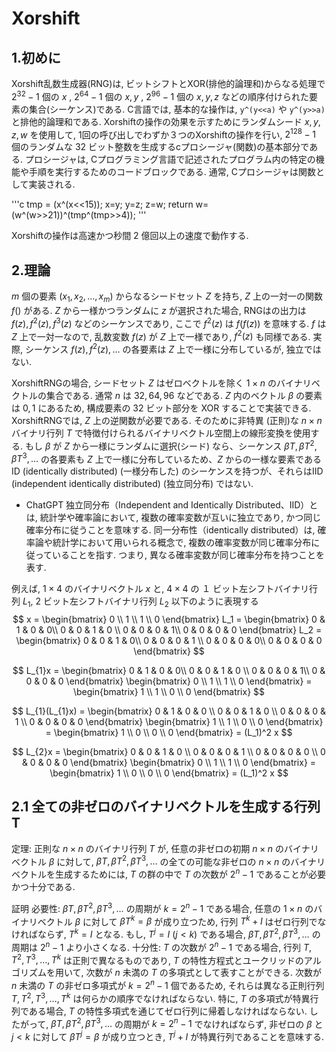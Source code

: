 # Xorshift

## 1.初めに

Xorshift乱数生成器(RNG)は, ビットシフトとXOR(排他的論理和)からなる処理で $2^{32}-1$ 個の $x$ , $2^{64}-1$ 個の $x, y$ , $2^{96}-1$ 個の $x, y ,z$ などの順序付けられた要素の集合(シーケンス)である. C言語では, 基本的な操作は, `y^(y<<a)` や `y^(y>>a)`と排他的論理和である. Xorshiftの操作の効果を示すためにランダムシード $x, y, z, w$ を使用して, 1回の呼び出しでわずか３つのXorshiftの操作を行い, $2^{128}-1$ 個のランダムな $32$ ビット整数を生成するcプロシージャ(関数)の基本部分である.
プロシージャは, Cプログラミング言語で記述されたプログラム内の特定の機能や手順を実行するためのコードブロックである. 通常, Cプロシージャは関数として実装される.

'''c
tmp = (x\^(x<<15)); x=y; y=z; z=w; return w=(w\^(w>>21))\^(tmp\^(tmp>>4));
'''

Xorshiftの操作は高速かつ秒間 $2$ 億回以上の速度で動作する.



## 2.理論

$m$ 個の要素 $(x_1, x_2, \ldots , x_m)$ からなるシードセット $Z$ を持ち, $Z$ 上の一対一の関数 $f()$ がある. 
$Z$ から一様かつランダムに $z$ が選択された場合, RNGはの出力は $f(z), f^2(z), f^3(z)$ などのシーケンスであり, ここで $f^2(z)$ は $f(f(z))$ を意味する.
$f$ は $Z$ 上で一対一なので, 乱数変数 $f(z)$ が $Z$ 上で一様であり, $f^2(z)$ も同様である. 実際, シーケンス $f(z), f^2(z), \ldots$ の各要素は $Z$ 上で一様に分布しているが, 独立ではない.

XorshiftRNGの場合, シードセット $Z$ はゼロベクトルを除く $1 \times n$ のバイナリベクトルの集合である. 通常 $n$ は $32, 64, 96$ などである. $Z$ 内のベクトル $\beta$ の要素は ${0, 1}$ にあるため, 構成要素の $32$ ビット部分を XOR することで実装できる. XorshiftRNGでは, $Z$ 上の逆関数が必要である. そのために非特異 (正則)な $n×n$ バイナリ行列 $T$ で特徴付けられるバイナリベクトル空間上の線形変換を使用する. もし $\beta$ が $Z$ から一様にランダムに選択(シード) なら、シーケンス $\beta T, \beta T^2, \beta T^3, \ldots$ の各要素も $Z$ 上で一様に分布しているため、$Z$ からの一様な要素である ID (identically distributed) (一様分布した) のシーケンスを持つが、それらはIID (independent identically distributed) (独立同分布) ではない. 

- ChatGPT
独立同分布（Independent and Identically Distributed、IID）とは, 統計学や確率論において, 複数の確率変数が互いに独立であり, かつ同じ確率分布に従うことを意味する.
同一分布性（identically distributed）は, 確率論や統計学において用いられる概念で, 複数の確率変数が同じ確率分布に従っていることを指す. つまり, 異なる確率変数が同じ確率分布を持つことを表す.


例えば, $1 \times 4$ のバイナリベクトル $x$ と, $4 \times 4$ の $１$ ビット左シフトバイナリ行列 $L_1$, $2$ ビット左シフトバイナリ行列 $L_2$ 以下のように表現する
$$
x = \begin{bmatrix}
0 \\
1 \\
1 \\
0 
\end{bmatrix}
L_1 = \begin{bmatrix}
0 & 1 & 0 & 0\\
0 & 0 & 1 & 0 \\
0 & 0 & 0 & 1\\
0 & 0 & 0 & 0
\end{bmatrix}
L_2 = \begin{bmatrix}
0 & 0 & 1 & 0\\
0 & 0 & 0 & 1 \\
0 & 0 & 0 & 0\\
0 & 0 & 0 & 0
\end{bmatrix}
$$


$$
L_{1}x = \begin{bmatrix}
0 & 1 & 0 & 0\\
0 & 0 & 1 & 0 \\
0 & 0 & 0 & 1\\
0 & 0 & 0 & 0
\end{bmatrix}
\begin{bmatrix}
0 \\
1 \\
1 \\
0 
\end{bmatrix}
= \begin{bmatrix}
1 \\
1 \\
0 \\
0 
\end{bmatrix}
$$

$$
L_{1}(L_{1}x) = \begin{bmatrix}
0 & 1 & 0 & 0 \\
0 & 0 & 1 & 0 \\
0 & 0 & 0 & 1 \\
0 & 0 & 0 & 0
\end{bmatrix}
\begin{bmatrix}
1 \\
1 \\
0 \\
0 
\end{bmatrix}
= \begin{bmatrix}
1 \\
0 \\
0 \\
0 
\end{bmatrix}
= (L_1)^2 x
$$

$$
L_{2}x = \begin{bmatrix}
0 & 0 & 1 & 0 \\
0 & 0 & 0 & 1 \\
0 & 0 & 0 & 0 \\
0 & 0 & 0 & 0
\end{bmatrix}
\begin{bmatrix}
0 \\
1 \\
1 \\
0 
\end{bmatrix}
= \begin{bmatrix}
1 \\
0 \\
0 \\
0 
\end{bmatrix}
= (L_1)^2 x
$$


## 2.1 全ての非ゼロのバイナリベクトルを生成する行列T
定理: 正則な $n\times n$ のバイナリ行列 $T$ が, 任意の非ゼロの初期 $n\times n$ のバイナリベクトル $\beta$ に対して, $\beta T, \beta T^2, \beta T^3, \ldots$ の全ての可能な非ゼロの $n\times n$ のバイナリベクトルを生成するためには, $T$ の群の中で $T$ の次数が $2^{n}-1$ であることが必要かつ十分である.

証明
必要性: $\beta T, \beta T^2, \beta T^3, \ldots$ の周期が $k = 2^{n}-1$ である場合, 任意の $1\times n$ のバイナリベクトル $\beta$ に対して $\beta T^k = \beta$ が成り立つため, 行列 $T^{k} + I$ はゼロ行列でなければならず, $T^k = I$ となる. もし, $T^j = I$ $(j<k)$ である場合, $\beta T, \beta T^2, \beta T^3, \ldots$ の周期は $2^{n}-1$ より小さくなる.
十分性: $T$ の次数が $2^{n}-1$ である場合, 行列 $T, T^2, T^3, \ldots , T^k$ は正則で異なるものであり, $T$ の特性方程式とユークリッドのアルゴリズムを用いて, 次数が $n$ 未満の $T$ の多項式として表すことができる. 次数が $n$ 未満の $T$ の非ゼロ多項式が $k=2^{n}-1$ 個であるため, それらは異なる正則行列 $T, T^2, T^3, \ldots , T^k$ は何らかの順序でなければならない.
特に, $T$ の多項式が特異行列である場合, $T$ の特性多項式を通じてゼロ行列に帰着しなければならない. したがって, $\beta T, \beta T^2, \beta T^3, \ldots$ の周期が $k = 2^{n}-1$ でなければならず, 非ゼロの $\beta$ と $j<k$ に対して $\beta T^{j} = \beta$ が成り立つとき, $T^{j} + I$ が特異行列であることを意味する.
